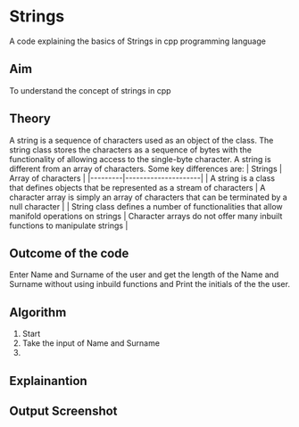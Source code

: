 # Strings
A code explaining the basics of Strings in cpp programming language
## Aim
To understand the concept of strings in cpp
## Theory
A string is a sequence of characters used as an object of the class. The string class stores the characters as a sequence of bytes with the functionality of allowing access to the single-byte character. A string is different from an array of characters. Some key differences are:
| Strings | Array of characters |
|---------|---------------------|
| A string is a class that defines objects that be represented as a stream of characters | A character array is simply an array of characters that can be terminated by a null character |
| String class defines a number of functionalities that allow manifold operations on strings | Character arrays do not offer many inbuilt functions to manipulate strings |
## Outcome of the code
Enter Name and Surname of the user and get the length of the Name and Surname without using inbuild functions and Print the initials of the the user.
## Algorithm
1. Start
2. Take the input of Name and Surname
3. 
## Explainantion

## Output Screenshot
